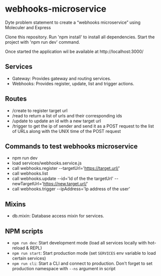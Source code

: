 # webhooks-microservice
Dyte problem statement to create a “webhooks microservice” using  Moleculer and Express

Clone this repository.
Run 'npm install' to install all dependencies.
Start the project with 'npm run dev' command.

Once started the application wil be available at http://localhost:3000/

## Services
*   Gateway: Provides gateway and routing services.
*   Webhooks: Provides register, update, list and trigger actions.

## Routes
*  /create to register target url
*  /read to return a list of urls and their corresponding ids
*  /update to update an id with a new target url
*  /trigger to get the ip of sender and send it as a POST request to the list of URLs along with the UNIX time of the POST request

## Commands to test webhooks microservice
*   npm run dev
*   load services/webhooks.service.js
*   call webhooks.register --targetUrl='https://target.url/'
*   call webhooks.list
*   call webhooks.update --id='Id of the the targetUrl' --newTargetUrl='https://new.target.url/'
*   call webhooks.trigger --ipAddress='Ip address of the user'

## Mixins
*  db.mixin: Database access mixin for services.

## NPM scripts
- `npm run dev`: Start development mode (load all services locally with hot-reload & REPL)
- `npm run start`: Start production mode (set `SERVICES` env variable to load certain services)
- `npm run cli`: Start a CLI and connect to production. Don't forget to set production namespace with `--ns` argument in script
